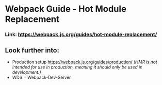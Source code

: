 # Webpack Guide - Hot Module Replacement

### Link: https://webpack.js.org/guides/hot-module-replacement/

## Look further into:

* Production setup https://webpack.js.org/guides/production/
	_(HMR is not intended for use in production, meaning it should only be used in development.)_
* WDS = Webpack-Dev-Server